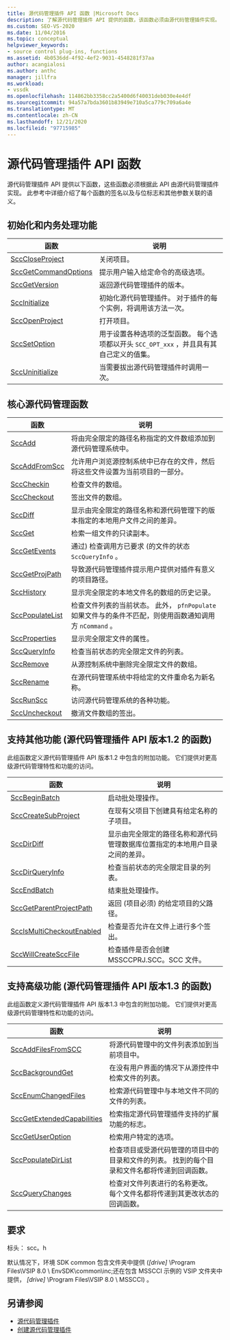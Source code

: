 ```yaml
---
title: 源代码管理插件 API 函数 |Microsoft Docs
description: 了解源代码管理插件 API 提供的函数，该函数必须由源代码管理插件实现。
ms.custom: SEO-VS-2020
ms.date: 11/04/2016
ms.topic: conceptual
helpviewer_keywords:
- source control plug-ins, functions
ms.assetid: 4b0536dd-4f92-4ef2-9031-4548281f37aa
author: acangialosi
ms.author: anthc
manager: jillfra
ms.workload:
- vssdk
ms.openlocfilehash: 114862bb3358cc2a5400d6f40031deb030e4e4df
ms.sourcegitcommit: 94a57a7bda3601b83949e710a5ca779c709a6a4e
ms.translationtype: MT
ms.contentlocale: zh-CN
ms.lasthandoff: 12/21/2020
ms.locfileid: "97715985"
---
```

# <a name="source-control-plug-in-api-functions"></a>源代码管理插件 API 函数
源代码管理插件 API 提供以下函数，这些函数必须根据此 API 由源代码管理插件实现。 此参考中详细介绍了每个函数的签名以及与位标志和其他参数关联的语义。

## <a name="initialization-and-housekeeping-functions"></a>初始化和内务处理功能

|函数|说明|
|--------------|-----------------|
|[SccCloseProject](../extensibility/scccloseproject-function.md)|关闭项目。|
|[SccGetCommandOptions](../extensibility/sccgetcommandoptions-function.md)|提示用户输入给定命令的高级选项。|
|[SccGetVersion](../extensibility/sccgetversion-function.md)|返回源代码管理插件的版本。|
|[SccInitialize](../extensibility/sccinitialize-function.md)|初始化源代码管理插件。 对于插件的每个实例，将调用该方法一次。|
|[SccOpenProject](../extensibility/sccopenproject-function.md)|打开项目。|
|[SccSetOption](../extensibility/sccsetoption-function.md)|用于设置各种选项的泛型函数。 每个选项都以开头 `SCC_OPT_xxx` ，并且具有其自己定义的值集。|
|[SccUninitialize](../extensibility/sccuninitialize-function.md)|当需要拔出源代码管理插件时调用一次。|

## <a name="core-source-control-functions"></a>核心源代码管理函数

|函数|说明|
|--------------|-----------------|
|[SccAdd](../extensibility/sccadd-function.md)|将由完全限定的路径名称指定的文件数组添加到源代码管理系统中。|
|[SccAddFromScc](../extensibility/sccaddfromscc-function.md)|允许用户浏览源控制系统中已存在的文件，然后将这些文件设置为当前项目的一部分。|
|[SccCheckin](../extensibility/scccheckin-function.md)|检查文件的数组。|
|[SccCheckout](../extensibility/scccheckout-function.md)|签出文件的数组。|
|[SccDiff](../extensibility/sccdiff-function.md)|显示由完全限定的路径名称和源代码管理下的版本指定的本地用户文件之间的差异。|
|[SccGet](../extensibility/sccget-function.md)|检索一组文件的只读副本。|
|[SccGetEvents](../extensibility/sccgetevents-function.md)|通过) 检查调用方已要求 (的文件的状态 `SccQueryInfo` 。|
|[SccGetProjPath](../extensibility/sccgetprojpath-function.md)|导致源代码管理插件提示用户提供对插件有意义的项目路径。|
|[SccHistory](../extensibility/scchistory-function.md)|显示完全限定的本地文件名的数组的历史记录。|
|[SccPopulateList](../extensibility/sccpopulatelist-function.md)|检查文件列表的当前状态。 此外， `pfnPopulate` 如果文件与的条件不匹配，则使用函数通知调用方 `nCommand` 。|
|[SccProperties](../extensibility/sccproperties-function.md)|显示完全限定文件的属性。|
|[SccQueryInfo](../extensibility/sccqueryinfo-function.md)|检查当前状态的完全限定文件的列表。|
|[SccRemove](../extensibility/sccremove-function.md)|从源控制系统中删除完全限定文件的数组。|
|[SccRename](../extensibility/sccrename-function.md)|在源代码管理系统中将给定的文件重命名为新名称。|
|[SccRunScc](../extensibility/sccrunscc-function.md)|访问源代码管理系统的各种功能。|
|[SccUncheckout](../extensibility/sccuncheckout-function.md)|撤消文件数组的签出。|

## <a name="functions-that-support-additional-capability-version-12-of-the-source-control-plug-in-api"></a>支持其他功能 (源代码管理插件 API 版本1.2 的函数) 
 此组函数定义源代码管理插件 API 版本1.2 中包含的附加功能。 它们提供对更高级源代码管理特性和功能的访问。

|函数|说明|
|--------------|-----------------|
|[SccBeginBatch](../extensibility/sccbeginbatch-function.md)|启动批处理操作。|
|[SccCreateSubProject](../extensibility/scccreatesubproject-function.md)|在现有父项目下创建具有给定名称的子项目。|
|[SccDirDiff](../extensibility/sccdirdiff-function.md)|显示由完全限定的路径名称和源代码管理数据库位置指定的本地用户目录之间的差异。|
|[SccDirQueryInfo](../extensibility/sccdirqueryinfo-function.md)|检查当前状态的完全限定目录的列表。|
|[SccEndBatch](../extensibility/sccendbatch-function.md)|结束批处理操作。|
|[SccGetParentProjectPath](../extensibility/sccgetparentprojectpath-function.md)|返回 (项目必须) 的给定项目的父路径。|
|[SccIsMultiCheckoutEnabled](../extensibility/sccismulticheckoutenabled-function.md)|检查是否允许在文件上进行多个签出。|
|[SccWillCreateSccFile](../extensibility/sccwillcreatesccfile-function.md)|检查插件是否会创建 MSSCCPRJ.SCC。SCC 文件。|

## <a name="functions-that-support-advanced-capability-version-13-of-the-source-control-plug-in-api"></a>支持高级功能 (源代码管理插件 API 版本1.3 的函数) 
 此组函数定义源代码管理插件 API 版本1.3 中包含的附加功能。 它们提供对更高级源代码管理特性和功能的访问。

|函数|说明|
|--------------|-----------------|
|[SccAddFilesFromSCC](../extensibility/sccaddfilesfromscc-function.md)|将源代码管理中的文件列表添加到当前项目中。|
|[SccBackgroundGet](../extensibility/sccbackgroundget-function.md)|在没有用户界面的情况下从源控件中检索文件的列表。|
|[SccEnumChangedFiles](../extensibility/sccenumchangedfiles-function.md)|检索源代码管理中与本地文件不同的文件的列表。|
|[SccGetExtendedCapabilities](../extensibility/sccgetextendedcapabilities-function.md)|检索指定源代码管理插件支持的扩展功能的标志。|
|[SccGetUserOption](../extensibility/sccgetuseroption-function.md)|检索用户特定的选项。|
|[SccPopulateDirList](../extensibility/sccpopulatedirlist-function.md)|检查项目或受源代码管理的项目中的目录和文件的列表。 找到的每个目录和文件名都将传递到回调函数。|
|[SccQueryChanges](../extensibility/sccquerychanges-function.md)|检查对文件列表进行的名称更改。 每个文件名都将传递到其更改状态的回调函数。|

## <a name="requirements"></a>要求
 标头： scc。h

 默认情况下，环境 SDK common 包含文件夹中提供 (*[drive]* \Program Files\VSIP 8.0 \ EnvSDK\common\inc;还在包含 MSSCCI 示例的 VSIP 文件夹中提供， *[drive]* \Program Files\VSIP 8.0 \ MSSCCI) 。

## <a name="see-also"></a>另请参阅
- [源代码管理插件](../extensibility/source-control-plug-ins.md)
- [创建源代码管理插件](../extensibility/internals/creating-a-source-control-plug-in.md)
